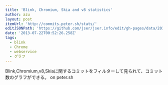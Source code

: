 ```yaml
---
title: 'Blink, Chromium, Skia and v8 statistics'
author: azu
layout: post
itemUrl: 'http://commits.peter.sh/stats/'
editJSONPath: 'https://github.com/jser/jser.info/edit/gh-pages/data/2013/07/index.json'
date: '2013-07-22T00:52:26.258Z'
tags:
  - blink
  - Chrome
  - webservice
  - グラフ
---
```

Blink,Chromium,v8,Skiaに関するコミットをフィルターして見られて、コミット数のグラフができる。 on peter.sh 

